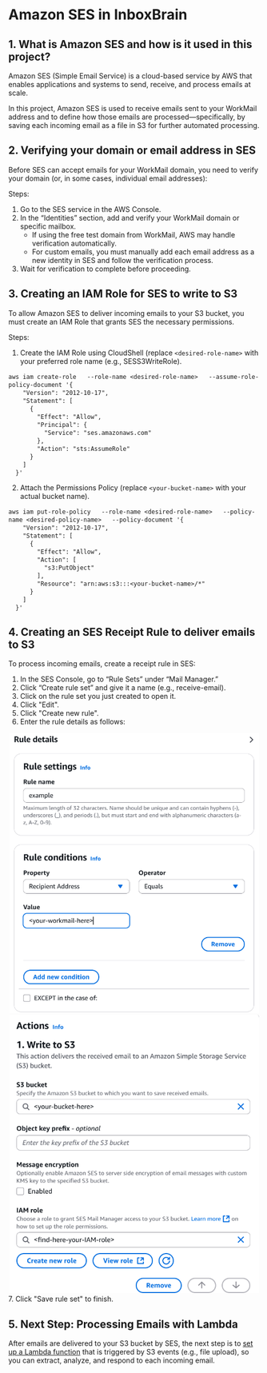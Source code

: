 # Amazon SES in InboxBrain
## 1. What is Amazon SES and how is it used in this project?
Amazon SES (Simple Email Service) is a cloud-based service by AWS that enables applications and systems to send, receive, and process emails at scale.

In this project, Amazon SES is used to receive emails sent to your WorkMail address and to define how those emails are processed—specifically, by saving each incoming email as a file in S3 for further automated processing.

## 2. Verifying your domain or email address in SES
Before SES can accept emails for your WorkMail domain, you need to verify your domain (or, in some cases, individual email addresses):

Steps:
1. Go to the SES service in the AWS Console.
2. In the “Identities” section, add and verify your WorkMail domain or specific mailbox.
   - If using the free test domain from WorkMail, AWS may handle verification automatically.
   - For custom emails, you must manually add each email address as a new identity in SES and follow the verification process.
3. Wait for verification to complete before proceeding.

## 3. Creating an IAM Role for SES to write to S3
To allow Amazon SES to deliver incoming emails to your S3 bucket, you must create an IAM Role that grants SES the necessary permissions.

Steps:
1. Create the IAM Role using CloudShell (replace `<desired-role-name>` with your preferred role name (e.g., SESS3WriteRole).
```
aws iam create-role   --role-name <desired-role-name>   --assume-role-policy-document '{
    "Version": "2012-10-17",
    "Statement": [
      {
        "Effect": "Allow",
        "Principal": {             
          "Service": "ses.amazonaws.com"
        },
        "Action": "sts:AssumeRole"
      }
    ]
  }'
```

2. Attach the Permissions Policy (replace `<your-bucket-name>` with your actual bucket name).
```
aws iam put-role-policy   --role-name <desired-role-name>   --policy-name <desired-policy-name>   --policy-document '{
    "Version": "2012-10-17",
    "Statement": [
      {
        "Effect": "Allow",
        "Action": [             
          "s3:PutObject"
        ],
        "Resource": "arn:aws:s3:::<your-bucket-name>/*"
      }
    ]
  }'
```

## 4. Creating an SES Receipt Rule to deliver emails to S3
To process incoming emails, create a receipt rule in SES:
1. In the SES Console, go to “Rule Sets” under “Mail Manager.”
2. Click “Create rule set” and give it a name (e.g., receive-email).
3. Click on the rule set you just created to open it.
4. Click "Edit".
5. Click "Create new rule".
6. Enter the rule details as follows:
<div align="center">
  <img src="https://github.com/alexgaarciia/InboxBrain/blob/main/images/ses/ses-rule-details.png" alt="Rule details – general settings" width="500"><br>
  <img src="https://github.com/alexgaarciia/InboxBrain/blob/main/images/ses/ses-s3-action.png" alt="Rule details – S3 action settings" width="500">
</div>
7. Click "Save rule set" to finish.

## 5. Next Step: Processing Emails with Lambda
After emails are delivered to your S3 bucket by SES, the next step is to [set up a Lambda function](https://github.com/alexgaarciia/InboxBrain/blob/main/docs/lambda.md) that is triggered by S3 events (e.g., file upload), so you can extract, analyze, and respond to each incoming email.

